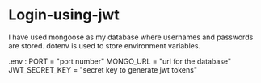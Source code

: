 # Login-using-jwt
 
 I have used mongoose as my database where usernames and passwords are stored. dotenv is used to store environment variables.

.env :
PORT = "port number"
MONGO_URL = "url for the database"
JWT_SECRET_KEY = "secret key to generate jwt tokens"

